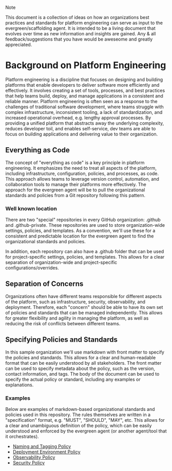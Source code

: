 > [!note]
> 
> This document is a collection of ideas on how an organizations best practices and standards for platform engineering can serve as input to the evergreen/scaffolding agent. It is intended to be a living document that evolves over time as new information and insights are gained. Any & all feedback/suggestions that you have would be aweseome and greatly appreciated.


# Background on Platform Engineering
Platform engineering is a discipline that focuses on designing and building platforms that enable developers to deliver software more efficiently and effectively. It involves creating a set of tools, processes, and best practices that help teams build, deploy, and manage applications in a consistent and reliable manner.
Platform engineering is often seen as a response to the challenges of traditional software development, where teams struggle with complex infrastructure, inconsistent tooling, a lack of standardization, and increased operational overhead, e.g. lengthy approval processes. By providing a unified platform that abstracts away the underlying complexity, reduces developer toil, and enables self-service, dev teams are able to focus on building applications and delivering value to their organization.

## Everything as Code
The concept of "everything as code" is a key principle in platform engineering. It emphasizes the need to treat all aspects of the platform, including infrastructure, configuration, policies, and processes, as code. This approach allows teams to leverage version control, automation, and collaboration tools to manage their platforms more effectively. The approach for the evergreen agent will be to pull the organizational standards and policies from a Git repository following this pattern.

### Well known location
There are two "special" repositories in every GitHub organization: .github and .github-private. These repositories are used to store organization-wide settings, policies, and templates. As a convention, we'll use these for a consistent and predictable location for the evergreen agent to find the organizational standards and policies. 

In addition, each repository can also have a .github folder that can be used for project-specific settings, policies, and templates. This allows for a clear separation of organization-wide and project-specific configurations/overrides.

## Separation of Concerns
Organizations often have different teams responsible for different aspects of the platform, such as infrastructure, security, observability, and deployment. Therefore, each "concern" should be able to have its own set of policies and standards that can be managed independently. This allows for greater flexibility and agility in managing the platform, as well as reducing the risk of conflicts between different teams.

## Specifying Policies and Standards
In this sample organization we'll use markdown with front matter to specify the policies and standards. This allows for a clear and human-readable format that can be easily understood by all stakeholders. The front matter can be used to specify metadata about the policy, such as the version, contact information, and tags. The body of the document can be used to specify the actual policy or standard, including any examples or explanations.

### Examples

Below are examples of markdown-based organizational standards and policies used in this repository. The rules themselves are written in a "specification" format, e.g. "MUST", "SHOULD", "MAY", etc. This allows for a clear and unambiguous definition of the policy, which can be easily understood and enforced by the evergreen agent (or another agent/tool that it orchestrates).

- [Naming and Tagging Policy](evergreen-platform-engineering/organizational-standards/naming-tagging.md)
- [Deployment Environment Policy](evergreen-platform-engineering/organizational-standards/deployment-environment.md)
- [Observability Policy](evergreen-platform-engineering/organizational-standards/observability.md)
- [Security Policy](evergreen-platform-engineering/organizational-standards/security.md)
